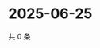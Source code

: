 # 2025-06-25

共 0 条

<!-- BEGIN ZHIHUVIDEO -->
<!-- 最后更新时间 Wed Jun 25 2025 08:57:36 GMT+0800 (China Standard Time) -->

<!-- END ZHIHUVIDEO -->
